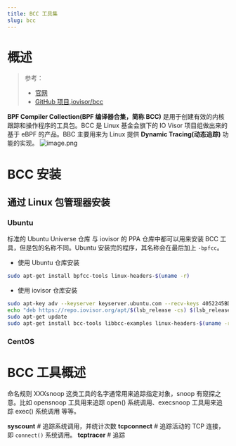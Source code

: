 ```yaml
---
title: BCC 工具集
slug: bcc
---
```


# 概述

> 参考：
>
> - [官网](https://iovisor.github.io/bcc/)
> - [GitHub 项目,iovisor/bcc](https://github.com/iovisor/bcc)

**BPF Compiler Collection(BPF 编译器合集，简称 BCC)** 是用于创建有效的内核跟踪和操作程序的工具包。BCC 是 Linux 基金会旗下的 IO Visor 项目组做出来的基于 eBPF 的产品。BBC 主要用来为 Linux 提供 **Dynamic Tracing(动态追踪)** 功能的实现。
![image.png](https://notes-learning.oss-cn-beijing.aliyuncs.com/ng174l/1619076409581-b90915a0-9bcb-4aa7-8ea4-4f0d66048ddd.png)

# BCC 安装

## 通过 Linux 包管理器安装

### Ubuntu

标准的 Ubuntu Universe 仓库 与 iovisor 的 PPA 仓库中都可以用来安装 BCC 工具，但是包的名称不同。Ubuntu 安装完的程序，其名称会在最后加上 `-bpfcc`。

- 使用 Ubuntu 仓库安装

```bash
sudo apt-get install bpfcc-tools linux-headers-$(uname -r)
```

- 使用 iovisor 仓库安装

```bash
sudo apt-key adv --keyserver keyserver.ubuntu.com --recv-keys 4052245BD4284CDD
echo "deb https://repo.iovisor.org/apt/$(lsb_release -cs) $(lsb_release -cs) main" | sudo tee /etc/apt/sources.list.d/iovisor.list
sudo apt-get update
sudo apt-get install bcc-tools libbcc-examples linux-headers-$(uname -r)
```

### CentOS

# BCC 工具概述

命名规则
XXXsnoop 这类工具的名字通常用来追踪指定对象，snoop 有窥探之意。比如 opensnoop 工具用来追踪 open() 系统调用、execsnoop 工具用来追踪 exec() 系统调用 等等。

**syscount** # 追踪系统调用，并统计次数
**tcpconnect** # 追踪活动的 TCP 连接，即 `connect()` 系统调用。
**tcptracer** # 追踪
